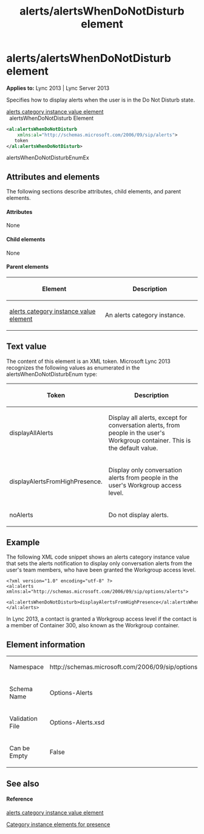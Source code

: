 ﻿---
title: alerts/alertsWhenDoNotDisturb element
TOCTitle: alerts/alertsWhenDoNotDisturb element
ms:assetid: 7613bd15-e0c1-45a9-8133-77e06ee1bc58
ms:mtpsurl: https://msdn.microsoft.com/en-us/library/Dn454691(v=office.15)
ms:contentKeyID: 57093342
ms.date: 07/24/2014
mtps_version: v=office.15
dev_langs:
- xml
---

# alerts/alertsWhenDoNotDisturb element


**Applies to:** Lync 2013 | Lync Server 2013

Specifies how to display alerts when the user is in the Do Not Disturb state.

[alerts category instance value element](alerts-category-instance-value-element.md)  
  alertsWhenDoNotDisturb Element  

``` xml
<al:alertsWhenDoNotDisturb 
    xmlns:al="http://schemas.microsoft.com/2006/09/sip/alerts">
   token
</al:alertsWhenDoNotDisturb>
```

alertsWhenDoNotDisturbEnumEx

## Attributes and elements

The following sections describe attributes, child elements, and parent elements.

#### Attributes

None

#### Child elements

None

#### Parent elements

<table>
<colgroup>
<col style="width: 50%" />
<col style="width: 50%" />
</colgroup>
<thead>
<tr class="header">
<th><p>Element</p></th>
<th><p>Description</p></th>
</tr>
</thead>
<tbody>
<tr class="odd">
<td><p><a href="alerts-category-instance-value-element.md">alerts category instance value element</a></p></td>
<td><p>An alerts category instance.</p></td>
</tr>
</tbody>
</table>


## Text value

The content of this element is an XML token. Microsoft Lync 2013 recognizes the following values as enumerated in the alertsWhenDoNotDisturbEnum type:

<table>
<colgroup>
<col style="width: 50%" />
<col style="width: 50%" />
</colgroup>
<thead>
<tr class="header">
<th><p>Token</p></th>
<th><p>Description</p></th>
</tr>
</thead>
<tbody>
<tr class="odd">
<td><p>displayAllAlerts</p></td>
<td><p>Display all alerts, except for conversation alerts, from people in the user's Workgroup container. This is the default value.</p></td>
</tr>
<tr class="even">
<td><p>displayAlertsFromHighPresence.</p></td>
<td><p>Display only conversation alerts from people in the user's Workgroup access level.</p></td>
</tr>
<tr class="odd">
<td><p>noAlerts</p></td>
<td><p>Do not display alerts.</p></td>
</tr>
</tbody>
</table>


## Example

The following XML code snippet shows an alerts category instance value that sets the alerts notification to display only conversation alerts from the user's team members, who have been granted the Workgroup access level.

    <?xml version="1.0" encoding="utf-8" ?>
    <al:alerts xmlns:al="http://schemas.microsoft.com/2006/09/sip/options/alerts">
         <al:alertsWhenDoNotDisturb>displayAlertsFromHighPresence</al:alertsWhenDoNotDisturb>
    </al:alerts>

In Lync 2013, a contact is granted a Workgroup access level if the contact is a member of Container 300, also known as the Workgroup container.

## Element information

<table>
<colgroup>
<col style="width: 50%" />
<col style="width: 50%" />
</colgroup>
<tbody>
<tr class="odd">
<td><p>Namespace</p></td>
<td><p>http://schemas.microsoft.com/2006/09/sip/options/alerts</p></td>
</tr>
<tr class="even">
<td><p>Schema Name</p></td>
<td><p>Options-Alerts</p></td>
</tr>
<tr class="odd">
<td><p>Validation File</p></td>
<td><p>Options-Alerts.xsd</p></td>
</tr>
<tr class="even">
<td><p>Can be Empty</p></td>
<td><p>False</p></td>
</tr>
</tbody>
</table>


## See also

#### Reference

[alerts category instance value element](alerts-category-instance-value-element.md)

[Category instance elements for presence](category-instance-elements-for-presence.md)

